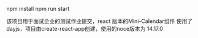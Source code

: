 npm install
npm run start

该项目用于面试企业的测试作业提交，react 版本的Mini-Calendar组件
使用了dayjs，项目由create-react-app创建，使用的noce版本为 14.17.0
